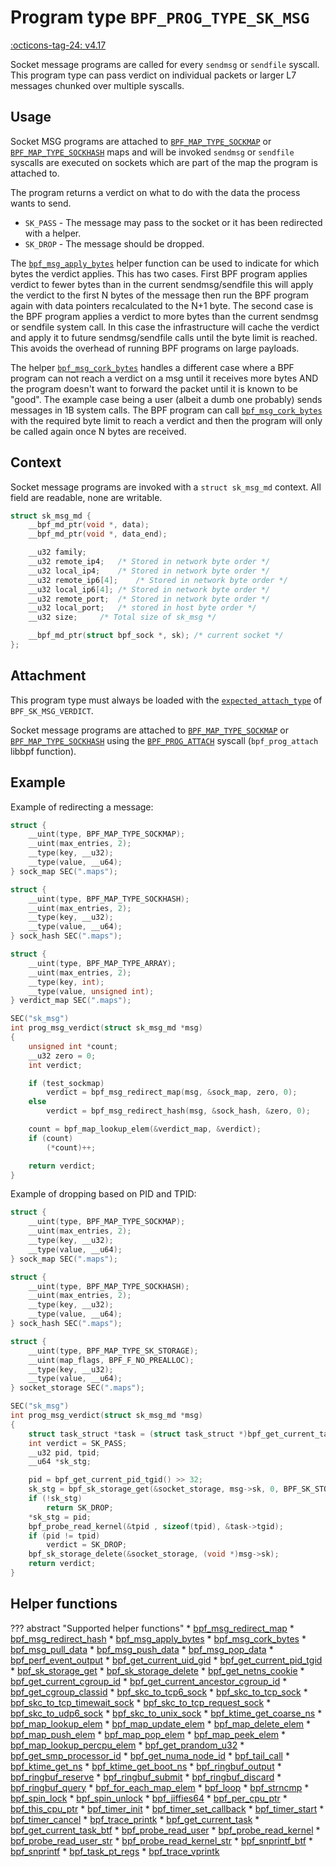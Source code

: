 # Program type `BPF_PROG_TYPE_SK_MSG`

<!-- [FEATURE_TAG](BPF_PROG_TYPE_SK_MSG) -->
[:octicons-tag-24: v4.17](https://github.com/torvalds/linux/commit/4f738adba30a7cfc006f605707e7aee847ffefa0)
<!-- [/FEATURE_TAG] -->

Socket message programs are called for every `sendmsg` or `sendfile` syscall. This program type can pass verdict on individual packets or larger L7 messages chunked over multiple syscalls.

## Usage

Socket MSG programs are attached to [`BPF_MAP_TYPE_SOCKMAP`](../map-type/BPF_MAP_TYPE_SOCKMAP.md) or [`BPF_MAP_TYPE_SOCKHASH`](../map-type/BPF_MAP_TYPE_SOCKHASH.md) maps and will be invoked `sendmsg` or `sendfile` syscalls are executed on sockets which are part of the map the program is attached to.

The program returns a verdict on what to do with the data the process wants to send.

* `SK_PASS` - The message may pass to the socket or it has been redirected with a helper.
* `SK_DROP` - The message should be dropped.

The [`bpf_msg_apply_bytes`](../helper-function/bpf_msg_apply_bytes.md) helper function can be used to indicate for which bytes the verdict applies. This has two cases. First BPF program applies
verdict to fewer bytes than in the current sendmsg/sendfile this will apply the verdict to the first N bytes of the message then run the BPF program again with data pointers recalculated to the N+1 byte. The second case is the BPF program applies a verdict to more bytes than the current sendmsg or sendfile system call. In this case the infrastructure will cache the verdict and apply it to future sendmsg/sendfile calls until the byte limit is reached. This avoids the overhead of running BPF programs on large payloads.

The helper [`bpf_msg_cork_bytes`](../helper-function/bpf_msg_cork_bytes.md) handles a different case where a BPF program can not reach a verdict on a msg until it receives more bytes AND the program doesn't want to forward the packet until it is known to be "good". The example case being a user (albeit a dumb one probably) sends messages in 1B system calls. The BPF program can call [`bpf_msg_cork_bytes`](../helper-function/bpf_msg_cork_bytes.md) with the required byte limit to reach a verdict and then the program will only be called again once N bytes are received.

## Context

Socket message programs are invoked with a `struct sk_msg_md` context. All field are readable, none are writable.

```c
struct sk_msg_md {
	__bpf_md_ptr(void *, data);
	__bpf_md_ptr(void *, data_end);

	__u32 family;
	__u32 remote_ip4;	/* Stored in network byte order */
	__u32 local_ip4;	/* Stored in network byte order */
	__u32 remote_ip6[4];	/* Stored in network byte order */
	__u32 local_ip6[4];	/* Stored in network byte order */
	__u32 remote_port;	/* Stored in network byte order */
	__u32 local_port;	/* stored in host byte order */
	__u32 size;		/* Total size of sk_msg */

	__bpf_md_ptr(struct bpf_sock *, sk); /* current socket */
};
```

## Attachment

This program type must always be loaded with the [`expected_attach_type`](../syscall/BPF_PROG_LOAD.md#expected_attach_type) of `BPF_SK_MSG_VERDICT`.

Socket message programs are attached to [`BPF_MAP_TYPE_SOCKMAP`](../map-type/BPF_MAP_TYPE_SOCKMAP.md) or [`BPF_MAP_TYPE_SOCKHASH`](../map-type/BPF_MAP_TYPE_SOCKHASH.md) using the [`BPF_PROG_ATTACH`](../syscall/BPF_PROG_ATTACH.md) syscall (`bpf_prog_attach` libbpf function).

## Example

Example of redirecting a message:

```c
struct {
	__uint(type, BPF_MAP_TYPE_SOCKMAP);
	__uint(max_entries, 2);
	__type(key, __u32);
	__type(value, __u64);
} sock_map SEC(".maps");

struct {
	__uint(type, BPF_MAP_TYPE_SOCKHASH);
	__uint(max_entries, 2);
	__type(key, __u32);
	__type(value, __u64);
} sock_hash SEC(".maps");

struct {
	__uint(type, BPF_MAP_TYPE_ARRAY);
	__uint(max_entries, 2);
	__type(key, int);
	__type(value, unsigned int);
} verdict_map SEC(".maps");

SEC("sk_msg")
int prog_msg_verdict(struct sk_msg_md *msg)
{
	unsigned int *count;
	__u32 zero = 0;
	int verdict;

	if (test_sockmap)
		verdict = bpf_msg_redirect_map(msg, &sock_map, zero, 0);
	else
		verdict = bpf_msg_redirect_hash(msg, &sock_hash, &zero, 0);

	count = bpf_map_lookup_elem(&verdict_map, &verdict);
	if (count)
		(*count)++;

	return verdict;
}
```

Example of dropping based on PID and TPID:

```c
struct {
	__uint(type, BPF_MAP_TYPE_SOCKMAP);
	__uint(max_entries, 2);
	__type(key, __u32);
	__type(value, __u64);
} sock_map SEC(".maps");

struct {
	__uint(type, BPF_MAP_TYPE_SOCKHASH);
	__uint(max_entries, 2);
	__type(key, __u32);
	__type(value, __u64);
} sock_hash SEC(".maps");

struct {
	__uint(type, BPF_MAP_TYPE_SK_STORAGE);
	__uint(map_flags, BPF_F_NO_PREALLOC);
	__type(key, __u32);
	__type(value, __u64);
} socket_storage SEC(".maps");

SEC("sk_msg")
int prog_msg_verdict(struct sk_msg_md *msg)
{
	struct task_struct *task = (struct task_struct *)bpf_get_current_task();
	int verdict = SK_PASS;
	__u32 pid, tpid;
	__u64 *sk_stg;

	pid = bpf_get_current_pid_tgid() >> 32;
	sk_stg = bpf_sk_storage_get(&socket_storage, msg->sk, 0, BPF_SK_STORAGE_GET_F_CREATE);
	if (!sk_stg)
		return SK_DROP;
	*sk_stg = pid;
	bpf_probe_read_kernel(&tpid , sizeof(tpid), &task->tgid);
	if (pid != tpid)
		verdict = SK_DROP;
	bpf_sk_storage_delete(&socket_storage, (void *)msg->sk);
	return verdict;
}
```


## Helper functions

<!-- DO NOT EDIT MANUALLY -->
<!-- [PROG_HELPER_FUNC_REF] -->
??? abstract "Supported helper functions"
    * [bpf_msg_redirect_map](../helper-function/bpf_msg_redirect_map.md)
    * [bpf_msg_redirect_hash](../helper-function/bpf_msg_redirect_hash.md)
    * [bpf_msg_apply_bytes](../helper-function/bpf_msg_apply_bytes.md)
    * [bpf_msg_cork_bytes](../helper-function/bpf_msg_cork_bytes.md)
    * [bpf_msg_pull_data](../helper-function/bpf_msg_pull_data.md)
    * [bpf_msg_push_data](../helper-function/bpf_msg_push_data.md)
    * [bpf_msg_pop_data](../helper-function/bpf_msg_pop_data.md)
    * [bpf_perf_event_output](../helper-function/bpf_perf_event_output.md)
    * [bpf_get_current_uid_gid](../helper-function/bpf_get_current_uid_gid.md)
    * [bpf_get_current_pid_tgid](../helper-function/bpf_get_current_pid_tgid.md)
    * [bpf_sk_storage_get](../helper-function/bpf_sk_storage_get.md)
    * [bpf_sk_storage_delete](../helper-function/bpf_sk_storage_delete.md)
    * [bpf_get_netns_cookie](../helper-function/bpf_get_netns_cookie.md)
    * [bpf_get_current_cgroup_id](../helper-function/bpf_get_current_cgroup_id.md)
    * [bpf_get_current_ancestor_cgroup_id](../helper-function/bpf_get_current_ancestor_cgroup_id.md)
    * [bpf_get_cgroup_classid](../helper-function/bpf_get_cgroup_classid.md)
    * [bpf_skc_to_tcp6_sock](../helper-function/bpf_skc_to_tcp6_sock.md)
    * [bpf_skc_to_tcp_sock](../helper-function/bpf_skc_to_tcp_sock.md)
    * [bpf_skc_to_tcp_timewait_sock](../helper-function/bpf_skc_to_tcp_timewait_sock.md)
    * [bpf_skc_to_tcp_request_sock](../helper-function/bpf_skc_to_tcp_request_sock.md)
    * [bpf_skc_to_udp6_sock](../helper-function/bpf_skc_to_udp6_sock.md)
    * [bpf_skc_to_unix_sock](../helper-function/bpf_skc_to_unix_sock.md)
    * [bpf_ktime_get_coarse_ns](../helper-function/bpf_ktime_get_coarse_ns.md)
    * [bpf_map_lookup_elem](../helper-function/bpf_map_lookup_elem.md)
    * [bpf_map_update_elem](../helper-function/bpf_map_update_elem.md)
    * [bpf_map_delete_elem](../helper-function/bpf_map_delete_elem.md)
    * [bpf_map_push_elem](../helper-function/bpf_map_push_elem.md)
    * [bpf_map_pop_elem](../helper-function/bpf_map_pop_elem.md)
    * [bpf_map_peek_elem](../helper-function/bpf_map_peek_elem.md)
    * [bpf_map_lookup_percpu_elem](../helper-function/bpf_map_lookup_percpu_elem.md)
    * [bpf_get_prandom_u32](../helper-function/bpf_get_prandom_u32.md)
    * [bpf_get_smp_processor_id](../helper-function/bpf_get_smp_processor_id.md)
    * [bpf_get_numa_node_id](../helper-function/bpf_get_numa_node_id.md)
    * [bpf_tail_call](../helper-function/bpf_tail_call.md)
    * [bpf_ktime_get_ns](../helper-function/bpf_ktime_get_ns.md)
    * [bpf_ktime_get_boot_ns](../helper-function/bpf_ktime_get_boot_ns.md)
    * [bpf_ringbuf_output](../helper-function/bpf_ringbuf_output.md)
    * [bpf_ringbuf_reserve](../helper-function/bpf_ringbuf_reserve.md)
    * [bpf_ringbuf_submit](../helper-function/bpf_ringbuf_submit.md)
    * [bpf_ringbuf_discard](../helper-function/bpf_ringbuf_discard.md)
    * [bpf_ringbuf_query](../helper-function/bpf_ringbuf_query.md)
    * [bpf_for_each_map_elem](../helper-function/bpf_for_each_map_elem.md)
    * [bpf_loop](../helper-function/bpf_loop.md)
    * [bpf_strncmp](../helper-function/bpf_strncmp.md)
    * [bpf_spin_lock](../helper-function/bpf_spin_lock.md)
    * [bpf_spin_unlock](../helper-function/bpf_spin_unlock.md)
    * [bpf_jiffies64](../helper-function/bpf_jiffies64.md)
    * [bpf_per_cpu_ptr](../helper-function/bpf_per_cpu_ptr.md)
    * [bpf_this_cpu_ptr](../helper-function/bpf_this_cpu_ptr.md)
    * [bpf_timer_init](../helper-function/bpf_timer_init.md)
    * [bpf_timer_set_callback](../helper-function/bpf_timer_set_callback.md)
    * [bpf_timer_start](../helper-function/bpf_timer_start.md)
    * [bpf_timer_cancel](../helper-function/bpf_timer_cancel.md)
    * [bpf_trace_printk](../helper-function/bpf_trace_printk.md)
    * [bpf_get_current_task](../helper-function/bpf_get_current_task.md)
    * [bpf_get_current_task_btf](../helper-function/bpf_get_current_task_btf.md)
    * [bpf_probe_read_user](../helper-function/bpf_probe_read_user.md)
    * [bpf_probe_read_kernel](../helper-function/bpf_probe_read_kernel.md)
    * [bpf_probe_read_user_str](../helper-function/bpf_probe_read_user_str.md)
    * [bpf_probe_read_kernel_str](../helper-function/bpf_probe_read_kernel_str.md)
    * [bpf_snprintf_btf](../helper-function/bpf_snprintf_btf.md)
    * [bpf_snprintf](../helper-function/bpf_snprintf.md)
    * [bpf_task_pt_regs](../helper-function/bpf_task_pt_regs.md)
    * [bpf_trace_vprintk](../helper-function/bpf_trace_vprintk.md)
<!-- [/PROG_HELPER_FUNC_REF] -->

